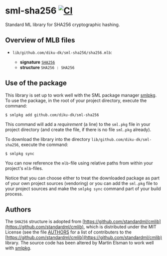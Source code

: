 # sml-sha256 [![CI](https://github.com/diku-dk/sml-sha256/workflows/CI/badge.svg)](https://github.com/diku-dk/sml-sha256/actions)

Standard ML library for SHA256 cryptographic hashing.

## Overview of MLB files

- `lib/github.com/diku-dk/sml-sha256/sha256.mlb`:

  - **signature** [`SHA256`](lib/github.com/diku-dk/sml-sha256/sha256.sig)
  - **structure** `SHA256 : SHA256`

## Use of the package

This library is set up to work well with the SML package manager
[smlpkg](https://github.com/diku-dk/smlpkg).  To use the package, in
the root of your project directory, execute the command:

```
$ smlpkg add github.com/diku-dk/sml-sha256
```

This command will add a _requirement_ (a line) to the `sml.pkg` file in your
project directory (and create the file, if there is no file `sml.pkg`
already).

To download the library into the directory
`lib/github.com/diku-dk/sml-sha256`, execute the command:

```
$ smlpkg sync
```

You can now reference the `mlb`-file using relative paths from within
your project's `mlb`-files.

Notice that you can choose either to treat the downloaded package as
part of your own project sources (vendoring) or you can add the
`sml.pkg` file to your project sources and make the `smlpkg sync`
command part of your build process.

## Authors

The `SHA256` structure is adopted from
[https://github.com/standardml/cmlib](https://github.com/standardml/cmlib),
which is distributed under the MIT License (see the file
[AUTHORS](AUTHORS) for a list of contributers to the
[https://github.com/standardml/cmlib](https://github.com/standardml/cmlib)
library. The source code has been altered by Martin Elsman to work
well with [smlpkg](https://github.com/diku-dk/smlpkg).
